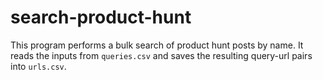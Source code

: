 search-product-hunt
===================

This program performs a bulk search of product hunt posts by name.
It reads the inputs from `queries.csv` and saves the resulting query-url
pairs into `urls.csv`.
